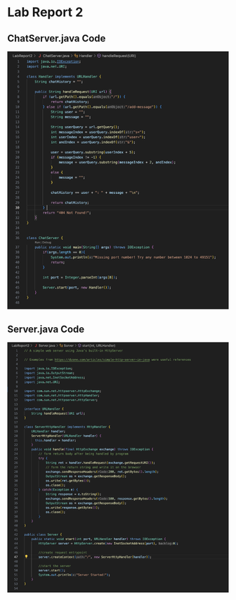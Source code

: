 # Lab Report 2
## ChatServer.java Code
![Image](ChatServer.png)

## Server.java Code
![Image](Server.png)

